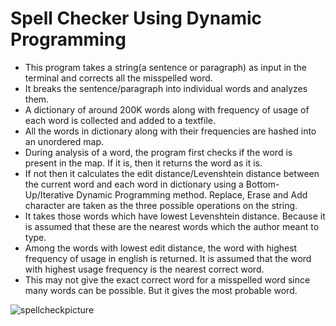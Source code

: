 # Spell Checker Using Dynamic Programming

- This program takes a string(a sentence or paragraph) as input in the terminal and corrects all the misspelled word.
- It breaks the sentence/paragraph into individual words and analyzes them.
- A dictionary of around 200K words along with frequency of usage of each word is collected and added to a textfile.
- All the words in dictionary along with their frequencies are hashed into an unordered map.
- During analysis of a word, the program first checks if the word is present in the map. If it is, then it returns the word as it is.
- If not then it calculates the edit distance/Levenshtein distance between the current word and each word in dictionary using a Bottom-Up/Iterative Dynamic Programming method. Replace, Erase and Add character are taken as the three possible operations on the string.
- It takes those words which have lowest Levenshtein distance. Because it is assumed that these are the nearest words which the author meant to type.
- Among the words with lowest edit distance, the word with highest frequency of usage in english is returned. It is assumed that the word with highest usage frequency is the nearest correct word.
- This may not give the exact correct word for a misspelled word since many words can be possible. But it gives the most probable word.

![spellcheckpicture](https://user-images.githubusercontent.com/108319876/176168561-269e94a2-e39d-46ef-8dc3-b79794c04a67.png)
